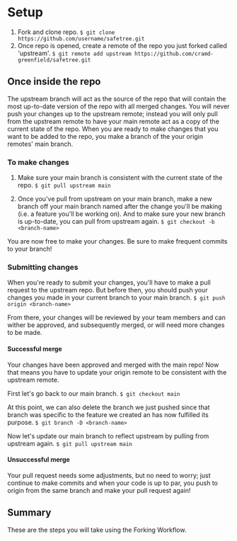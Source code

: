 # Setup
1. Fork and clone repo.
  `$ git clone https://github.com/username/safetree.git `
2. Once repo is opened, create a remote of the repo you just forked called 'upstream'.
  `$ git remote add upstream https://github.com/cramd-greenfield/safetree.git`

## Once inside the repo
The upstream branch will act as the source of the repo that will contain the most up-to-date version of the repo with all merged changes. You will never push your changes up to the upstream remote; instead you will only pull from the upstream remote to have your main remote act as a copy of the current state of the repo. When you are ready to make changes that you want to be added to the repo, you make a branch  of the your origin remotes' main branch.

### To make changes
1. Make sure your main branch is consistent with the current state of the repo.
`$ git pull upstream main`

2. Once you've pull from upstream on your main branch, make a new branch off your main branch named after the change you'll be making (i.e. a feature you'll be working on). And to make sure your new branch is up-to-date, you can pull from upstream again.
`$ git checkout -b <branch-name>`

You are now free to make your changes. Be sure to make frequent commits to your branch!

### Submitting changes
When you're ready to submit your changes, you'll have to make a pull request to the upstream repo. But before then, you should push your changes you made in your current branch to your main branch.
`$ git push origin <branch-name>`

From there, your changes will be reviewed by your team members and can wither be approved, and subsequently merged, or will need more changes to be made.

#### Successful merge
Your changes have been approved and merged with the main repo! Now that means you have to update your origin remote to be consistent with the upstream remote.

First let's go back to our main branch.
`$ git checkout main`

At this point, we can also delete the branch we just pushed since that branch was specific to the feature we created an has now fulfilled its purpose.
`$ git branch -D <branch-name>`

Now let's update our main branch to reflect upstream by pulling from upstream again.
`$ git pull upstream main`

#### Unsuccessful merge
Your pull request needs some adjustments, but no need to worry; just continue to make commits and when your code is up to par, you push to origin from the same branch and make your pull request again!

## Summary
These are the steps you will take using the Forking Workflow.

